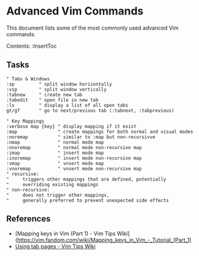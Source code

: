 # Advanced Vim Commands

This document lists some of the most commonly used advanced Vim commands.

Contents:
:InsertToc

## Tasks

```vim
" Tabs & Windows
:sp         " split window horizontally
:vsp        " split window vertically
:tabnew     " create new tab
:tabedit    " open file in new tab
:ls         " display a list of all open tabs
gt/gT       " go to next/previous tab (:tabnext, :tabprevious)

" Key Mappings
:verbose map {key} " display mapping if it exist
:map               " create mappings for both normal and visual modes
:noremap           " similar to :map but non-recursivve
:nmap              " normal mode map
:nnoremap          " normal mode non-recursive map
:imap              " insert mode map
:inoremap          " insert mode non-recursive map
:vmap              " vnsert mode map
:vnoremap          " vnsert mode non-recursive map
" recursive:
"     triggers other mappings that are defined, potentially
"     overriding existing mappings
" non-recursive:
"     does not trigger other mappings,
"     generally preferred to prevent unexpected side effects

```

## References

- [Mapping keys in Vim (Part 1) - Vim Tips Wiki](https://vim.fandom.com/wiki/Mapping_keys_in_Vim_-_Tutorial_(Part_1)
- [Using tab pages - Vim Tips Wiki](https://vim.fandom.com/wiki/Using_tab_pages)
